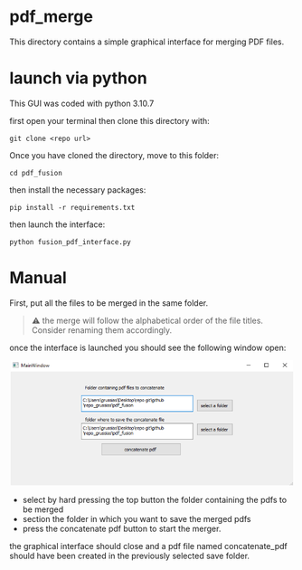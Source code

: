 # pdf_merge

This directory contains a simple graphical interface for merging PDF files.

# launch via python

This GUI was coded with python 3.10.7

first open your terminal then clone this directory with:

```
git clone <repo url>
```
Once you have cloned the directory, move to this folder:

```
cd pdf_fusion
```

then install the necessary packages:

```
pip install -r requirements.txt
```

then launch the interface:

```
python fusion_pdf_interface.py
```

# Manual

First, put all the files to be merged in the same folder.

>:warning: the merge will follow the alphabetical order of the file titles. Consider renaming them accordingly.

once the interface is launched you should see the following window open:

<p align="center">
<img src="img/interface.PNG" alt="interface image " width="500"/>
</p>

- select by hard pressing the top button the folder containing the pdfs to be merged
- section the folder in which you want to save the merged pdfs
- press the concatenate pdf button to start the merger.

the graphical interface should close and a pdf file named concatenate_pdf should have been created in the previously selected save folder.
